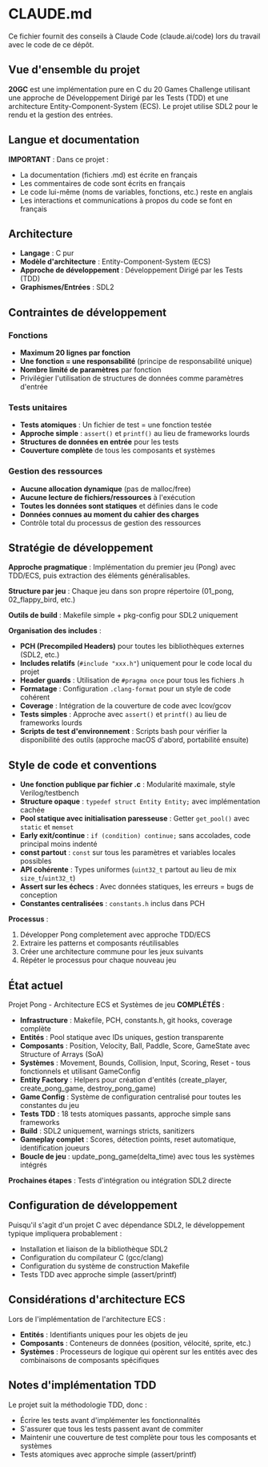 # CLAUDE.md

Ce fichier fournit des conseils à Claude Code (claude.ai/code) lors du travail avec le code de ce dépôt.

## Vue d'ensemble du projet

**20GC** est une implémentation pure en C du 20 Games Challenge utilisant une approche de Développement Dirigé par les Tests (TDD) et une architecture Entity-Component-System (ECS). Le projet utilise SDL2 pour le rendu et la gestion des entrées.

## Langue et documentation

**IMPORTANT** : Dans ce projet :
- La documentation (fichiers .md) est écrite en français
- Les commentaires de code sont écrits en français
- Le code lui-même (noms de variables, fonctions, etc.) reste en anglais
- Les interactions et communications à propos du code se font en français

## Architecture

- **Langage** : C pur
- **Modèle d'architecture** : Entity-Component-System (ECS)
- **Approche de développement** : Développement Dirigé par les Tests (TDD)
- **Graphismes/Entrées** : SDL2

## Contraintes de développement

### Fonctions
- **Maximum 20 lignes par fonction**
- **Une fonction = une responsabilité** (principe de responsabilité unique)
- **Nombre limité de paramètres** par fonction
- Privilégier l'utilisation de structures de données comme paramètres d'entrée

### Tests unitaires
- **Tests atomiques** : Un fichier de test = une fonction testée
- **Approche simple** : `assert()` et `printf()` au lieu de frameworks lourds
- **Structures de données en entrée** pour les tests
- **Couverture complète** de tous les composants et systèmes

### Gestion des ressources
- **Aucune allocation dynamique** (pas de malloc/free)
- **Aucune lecture de fichiers/ressources** à l'exécution
- **Toutes les données sont statiques** et définies dans le code
- **Données connues au moment du cahier des charges**
- Contrôle total du processus de gestion des ressources

## Stratégie de développement

**Approche pragmatique** : Implémentation du premier jeu (Pong) avec TDD/ECS, puis extraction des éléments généralisables.

**Structure par jeu** : Chaque jeu dans son propre répertoire (01_pong, 02_flappy_bird, etc.)

**Outils de build** : Makefile simple + pkg-config pour SDL2 uniquement

**Organisation des includes** : 
- **PCH (Precompiled Headers)** pour toutes les bibliothèques externes (SDL2, etc.)
- **Includes relatifs** (`#include "xxx.h"`) uniquement pour le code local du projet
- **Header guards** : Utilisation de `#pragma once` pour tous les fichiers .h
- **Formatage** : Configuration `.clang-format` pour un style de code cohérent
- **Coverage** : Intégration de la couverture de code avec lcov/gcov
- **Tests simples** : Approche avec `assert()` et `printf()` au lieu de frameworks lourds
- **Scripts de test d'environnement** : Scripts bash pour vérifier la disponibilité des outils (approche macOS d'abord, portabilité ensuite)

## Style de code et conventions

- **Une fonction publique par fichier .c** : Modularité maximale, style Verilog/testbench
- **Structure opaque** : `typedef struct Entity Entity;` avec implémentation cachée
- **Pool statique avec initialisation paresseuse** : Getter `get_pool()` avec `static` et `memset`
- **Early exit/continue** : `if (condition) continue;` sans accolades, code principal moins indenté
- **const partout** : `const` sur tous les paramètres et variables locales possibles
- **API cohérente** : Types uniformes (`uint32_t` partout au lieu de mix `size_t`/`uint32_t`)
- **Assert sur les échecs** : Avec données statiques, les erreurs = bugs de conception
- **Constantes centralisées** : `constants.h` inclus dans PCH

**Processus** :
1. Développer Pong completement avec approche TDD/ECS
2. Extraire les patterns et composants réutilisables
3. Créer une architecture commune pour les jeux suivants
4. Répéter le processus pour chaque nouveau jeu

## État actuel

Projet Pong - Architecture ECS et Systèmes de jeu **COMPLÉTÉS** :
- **Infrastructure** : Makefile, PCH, constants.h, git hooks, coverage complète
- **Entités** : Pool statique avec IDs uniques, gestion transparente
- **Composants** : Position, Velocity, Ball, Paddle, Score, GameState avec Structure of Arrays (SoA)
- **Systèmes** : Movement, Bounds, Collision, Input, Scoring, Reset - tous fonctionnels et utilisant GameConfig
- **Entity Factory** : Helpers pour création d'entités (create_player, create_pong_game, destroy_pong_game)
- **Game Config** : Système de configuration centralisé pour toutes les constantes du jeu
- **Tests TDD** : 18 tests atomiques passants, approche simple sans frameworks
- **Build** : SDL2 uniquement, warnings stricts, sanitizers
- **Gameplay complet** : Scores, détection points, reset automatique, identification joueurs
- **Boucle de jeu** : update_pong_game(delta_time) avec tous les systèmes intégrés

**Prochaines étapes** : Tests d'intégration ou intégration SDL2 directe

## Configuration de développement

Puisqu'il s'agit d'un projet C avec dépendance SDL2, le développement typique impliquera probablement :
- Installation et liaison de la bibliothèque SDL2
- Configuration du compilateur C (gcc/clang)
- Configuration du système de construction Makefile
- Tests TDD avec approche simple (assert/printf)

## Considérations d'architecture ECS

Lors de l'implémentation de l'architecture ECS :
- **Entités** : Identifiants uniques pour les objets de jeu
- **Composants** : Conteneurs de données (position, vélocité, sprite, etc.)
- **Systèmes** : Processeurs de logique qui opèrent sur les entités avec des combinaisons de composants spécifiques

## Notes d'implémentation TDD

Le projet suit la méthodologie TDD, donc :
- Écrire les tests avant d'implémenter les fonctionnalités
- S'assurer que tous les tests passent avant de commiter
- Maintenir une couverture de test complète pour tous les composants et systèmes
- Tests atomiques avec approche simple (assert/printf)